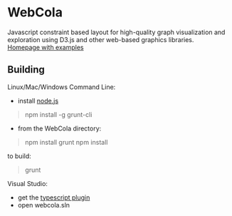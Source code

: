 WebCola
=======

Javascript constraint based layout for high-quality graph visualization and exploration 
using D3.js and other web-based graphics libraries.  
[Homepage with examples](http://marvl.infotech.monash.edu/webcola)

Building
--------

Linux/Mac/Windows Command Line:

 - install [node.js](http://nodejs.org)

> npm install -g grunt-cli

 - from the WebCola directory:

> npm install grunt
> npm install

to build:
> grunt

Visual Studio:
 - get the [typescript plugin](http://www.typescriptlang.org/#Download)
 - open webcola.sln